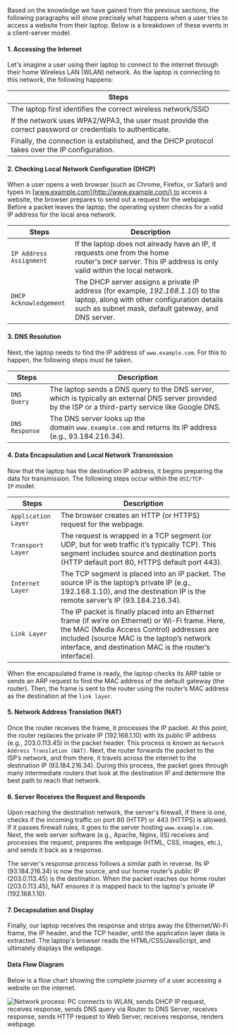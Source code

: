 Based on the knowledge we have gained from the previous sections, the following paragraphs will show precisely what happens when a user tries to access a website from their laptop. Below is a breakdown of these events in a client-server model.

#### 1. Accessing the Internet

Let's imagine a user using their laptop to connect to the internet through their home Wireless LAN (WLAN) network. As the laptop is connecting to this network, the following happens:

|**Steps**|
|---|
|The laptop first identifies the correct wireless network/SSID|
|If the network uses WPA2/WPA3, the user must provide the correct password or credentials to authenticate.|
|Finally, the connection is established, and the DHCP protocol takes over the IP configuration.|

#### 2. Checking Local Network Configuration (DHCP)

When a user opens a web browser (such as Chrome, Firefox, or Safari) and types in [www.example.com](http://www.example.com/) to access a website, the browser prepares to send out a request for the webpage. Before a packet leaves the laptop, the operating system checks for a valid IP address for the local area network.

|**Steps**|**Description**|
|---|---|
|`IP Address Assignment`|If the laptop does not already have an IP, it requests one from the home router's `DHCP` server. This IP address is only valid within the local network.|
|`DHCP Acknowledgement`|The DHCP server assigns a private IP address (for example, _192.168.1.10_) to the laptop, along with other configuration details such as subnet mask, default gateway, and DNS server.|

#### 3. DNS Resolution

Next, the laptop needs to find the IP address of `www.example.com`. For this to happen, the following steps must be taken.

|**Steps**|**Description**|
|---|---|
|`DNS Query`|The laptop sends a DNS query to the DNS server, which is typically an external DNS server provided by the ISP or a third-party service like Google DNS.|
|`DNS Response`|The DNS server looks up the domain `www.example.com` and returns its IP address (e.g., 93.184.216.34).|

#### 4. Data Encapsulation and Local Network Transmission

Now that the laptop has the destination IP address, it begins preparing the data for transmission. The following steps occur within the `OSI/TCP-IP` model:

|**Steps**|**Description**|
|---|---|
|`Application Layer`|The browser creates an HTTP (or HTTPS) request for the webpage.|
|`Transport Layer`|The request is wrapped in a TCP segment (or UDP, but for web traffic it’s typically TCP). This segment includes source and destination ports (HTTP default port 80, HTTPS default port 443).|
|`Internet Layer`|The TCP segment is placed into an IP packet. The source IP is the laptop’s private IP (e.g., 192.168.1.10), and the destination IP is the remote server’s IP (93.184.216.34).|
|`Link Layer`|The IP packet is finally placed into an Ethernet frame (if we’re on Ethernet) or Wi-Fi frame. Here, the MAC (Media Access Control) addresses are included (source MAC is the laptop’s network interface, and destination MAC is the router’s interface).|

When the encapsulated frame is ready, the laptop checks its ARP table or sends an ARP request to find the MAC address of the default gateway (the router). Then, the frame is sent to the router using the router’s MAC address as the destination at the `link layer`.

#### 5. Network Address Translation (NAT)

Once the router receives the frame, it processes the IP packet. At this point, the router replaces the private IP (192.168.1.10) with its public IP address (e.g., 203.0.113.45) in the packet header. This process is known as `Network Address Translation (NAT)`. Next, the router forwards the packet to the ISP’s network, and from there, it travels across the internet to the destination IP (93.184.216.34). During this process, the packet goes through many intermediate routers that look at the destination IP and determine the best path to reach that network.

#### 6. Server Receives the Request and Responds

Upon reaching the destination network, the server's firewall, if there is one, checks if the incoming traffic on port 80 (HTTP) or 443 (HTTPS) is allowed. If it passes firewall rules, it goes to the server hosting `www.example.com`. Next, the web server software (e.g., Apache, Nginx, IIS) receives and processes the request, prepares the webpage (HTML, CSS, images, etc.), and sends it back as a response.

The server's response process follows a similar path in reverse. Its IP (93.184.216.34) is now the source, and our home router’s public IP (203.0.113.45) is the destination. When the packet reaches our home router (203.0.113.45), NAT ensures it is mapped back to the laptop's private IP (192.168.1.10).

#### 7. Decapsulation and Display

Finally, our laptop receives the response and strips away the Ethernet/Wi-Fi frame, the IP header, and the TCP header, until the application layer data is extracted. The laptop's browser reads the HTML/CSS/JavaScript, and ultimately displays the webpage.

#### Data Flow Diagram

Below is a flow chart showing the complete journey of a user accessing a website on the internet.

![Network process: PC connects to WLAN, sends DHCP IP request, receives response, sends DNS query via Router to DNS Server, receives response, sends HTTP request to Web Server, receives response, renders webpage.](https://academy.hackthebox.com/storage/modules/289/Data_Flow/Data_Flow-1.png)
